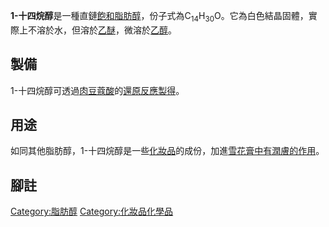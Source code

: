**1-十四烷醇**是一種直鏈[飽和](https://zh.wikipedia.org/wiki/飽和_\(化學\) "wikilink")[脂肪醇](../Page/脂肪醇.md "wikilink")，份子式為C<sub>14</sub>H<sub>30</sub>O。它為白色結晶固體，實際上不溶於水，但溶於[乙醚](../Page/乙醚.md "wikilink")，微溶於[乙醇](../Page/乙醇.md "wikilink")。

## 製備

1-十四烷醇可透過[肉豆蔻酸](../Page/肉豆蔻酸.md "wikilink")的[還原反應製得](https://zh.wikipedia.org/wiki/有機氧化還原反應 "wikilink")。

## 用途

如同其他脂肪醇，1-十四烷醇是一些[化妝品](../Page/化妝品.md "wikilink")的成份，加進[雪花膏中有](https://zh.wikipedia.org/wiki/雪花膏 "wikilink")[潤膚的作用](https://zh.wikipedia.org/wiki/潤膚膏 "wikilink")。

## 腳註

[Category:脂肪醇](https://zh.wikipedia.org/wiki/Category:脂肪醇 "wikilink")
[Category:化妝品化學品](https://zh.wikipedia.org/wiki/Category:化妝品化學品 "wikilink")